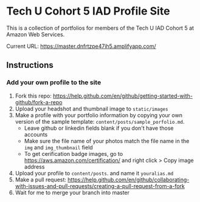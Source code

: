 # Tech U Cohort 5 IAD Profile Site
This is a collection of portfolios for members of the Tech U IAD Cohort 5 at Amazon Web Services.

Current URL: https://master.dnfrtzpe47ih5.amplifyapp.com/

## Instructions

### Add your own profile to the site
1. Fork this repo: https://help.github.com/en/github/getting-started-with-github/fork-a-repo
4. Upload your headshot and thumbnail image to ```static/images```
2. Make a profile with your portfolio information by copying your own version of the sample template: ```content/posts/sample_porfolio.md```.
    - Leave github or linkedin fields blank if you don't have those accounts 
    - Make sure the file name of your photos match the file name in the ```img``` and  ```img_thumbnail``` field 
    - To get cerification badge images, go to https://aws.amazon.com/certification/ and right click > Copy image address
3. Upload your profile to ```content/posts```.  and name it ```youralias.md```
4. Make a pull request: https://help.github.com/en/github/collaborating-with-issues-and-pull-requests/creating-a-pull-request-from-a-fork
5. Wait for me to merge your branch into master